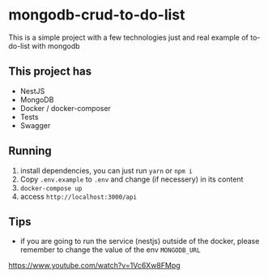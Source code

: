 # mongodb-crud-to-do-list

This is a simple project with a few technologies just and real example of to-do-list with mongodb

## This project has

- NestJS
- MongoDB
- Docker / docker-composer
- Tests
- Swagger

## Running

1. install dependencies, you can just run `yarn` or `npm i`
2. Copy `.env.example` to `.env` and change (if necessery) in its content
3. `docker-compose up`
4. access `http://localhost:3000/api`

## Tips

- if you are going to run the service (nestjs) outside of the docker, please remember to change the value of the env `MONGODB_URL`

https://www.youtube.com/watch?v=1Vc6Xw8FMpg
